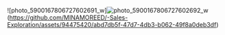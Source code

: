 
![photo_5900167806727602691_w]![photo_5900167806727602692_w](https://github.com/MINAMOREED/-Sales-Exploration/assets/94475420/3c4085be-94fd-4763-8e60-98d1b452c389)
(https://github.com/MINAMOREED/-Sales-Exploration/assets/94475420/abd7db5f-47d7-4db3-b062-49f8a0deb3df)

